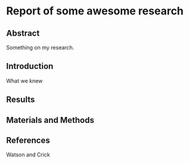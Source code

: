# Report of some awesome research 

## Abstract
Something on my research.

## Introduction
What we knew

## Results

## Materials and Methods 
## References 

Watson and Crick 
